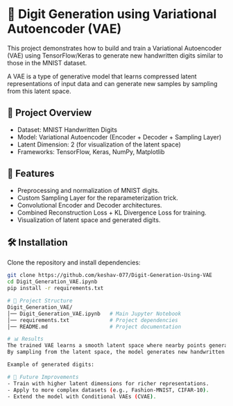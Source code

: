 # 🧠 Digit Generation using Variational Autoencoder (VAE)

This project demonstrates how to build and train a Variational Autoencoder (VAE) using TensorFlow/Keras to generate new handwritten digits similar to those in the MNIST dataset.

A VAE is a type of generative model that learns compressed latent representations of input data and can generate new samples by sampling from this latent space.

## 📌 Project Overview
- Dataset: MNIST Handwritten Digits  
- Model: Variational Autoencoder (Encoder + Decoder + Sampling Layer)  
- Latent Dimension: 2 (for visualization of the latent space)  
- Frameworks: TensorFlow, Keras, NumPy, Matplotlib  

## 🚀 Features
- Preprocessing and normalization of MNIST digits.  
- Custom Sampling Layer for the reparameterization trick.  
- Convolutional Encoder and Decoder architectures.  
- Combined Reconstruction Loss + KL Divergence Loss for training.  
- Visualization of latent space and generated digits.  

## 🛠️ Installation
Clone the repository and install dependencies:

```bash
git clone https://github.com/keshav-077/Digit-Generation-Using-VAE
cd Digit_Generation_VAE.ipynb
pip install -r requirements.txt

# 📂 Project Structure
Digit_Generation_VAE/
│── Digit_Generation_VAE.ipynb   # Main Jupyter Notebook
│── requirements.txt             # Project dependencies
│── README.md                    # Project documentation

# 📊 Results
The trained VAE learns a smooth latent space where nearby points generate similar digits.
By sampling from the latent space, the model generates new handwritten digits.

Example of generated digits:

# 📝 Future Improvements
- Train with higher latent dimensions for richer representations.
- Apply to more complex datasets (e.g., Fashion-MNIST, CIFAR-10).
- Extend the model with Conditional VAEs (CVAE).
